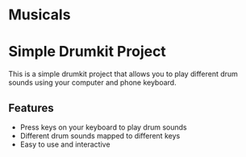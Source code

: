 # Musicals
# Simple Drumkit Project

This is a simple drumkit project that allows you to play different drum sounds using your computer and phone keyboard.

## Features

- Press keys on your keyboard to play drum sounds
- Different drum sounds mapped to different keys
- Easy to use and interactive

